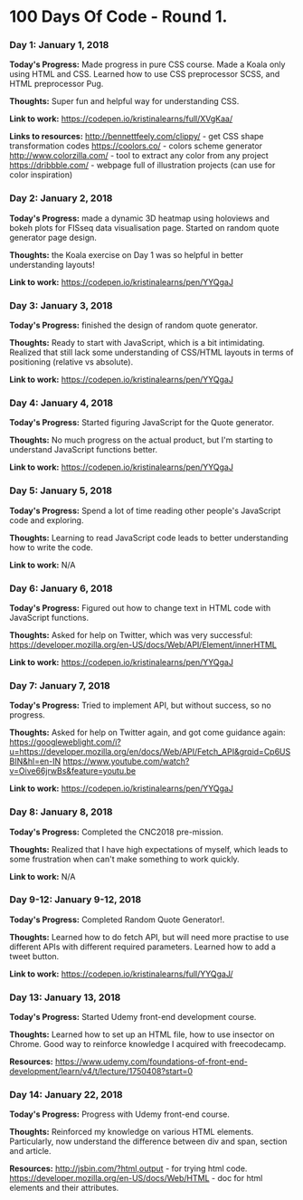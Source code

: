 # 100 Days Of Code - Round 1.

### Day 1: January 1, 2018

**Today's Progress:** Made progress in pure CSS course. Made a Koala only using HTML and CSS. Learned how to use CSS preprocessor SCSS, and HTML preprocessor Pug.

**Thoughts:** Super fun and helpful way for understanding CSS.

**Link to work:** https://codepen.io/kristinalearns/full/XVgKaa/

**Links to resources:**
http://bennettfeely.com/clippy/ - get CSS shape transformation codes
https://coolors.co/ - colors scheme generator
http://www.colorzilla.com/ - tool to extract any color from any project
https://dribbble.com/ - webpage full of illustration projects (can use for color inspiration)



### Day 2: January 2, 2018

**Today's Progress:** made a dynamic 3D heatmap using holoviews and bokeh plots for FISseq data visualisation page. Started on random quote generator page design.

**Thoughts:** the Koala exercise on Day 1 was so helpful in better understanding layouts!

**Link to work:** https://codepen.io/kristinalearns/pen/YYQgaJ



### Day 3: January 3, 2018

**Today's Progress:** finished the design of random quote generator. 

**Thoughts:** Ready to start with JavaScript, which is a bit intimidating. Realized that still lack some understanding of CSS/HTML layouts in terms of positioning (relative vs absolute).

**Link to work:** https://codepen.io/kristinalearns/pen/YYQgaJ



### Day 4: January 4, 2018

**Today's Progress:** Started figuring JavaScript for the Quote generator.

**Thoughts:** No much progress on the actual product, but I'm starting to understand JavaScript functions better.

**Link to work:** https://codepen.io/kristinalearns/pen/YYQgaJ


### Day 5: January 5, 2018

**Today's Progress:** Spend a lot of time reading other people's JavaScript code and exploring.

**Thoughts:** Learning to read JavaScript code leads to better understanding how to write the code.

**Link to work:** N/A


### Day 6: January 6, 2018

**Today's Progress:** Figured out how to change text in HTML code with JavaScript functions.

**Thoughts:** Asked for help on Twitter, which was very successful: https://developer.mozilla.org/en-US/docs/Web/API/Element/innerHTML

**Link to work:** https://codepen.io/kristinalearns/pen/YYQgaJ


### Day 7: January 7, 2018

**Today's Progress:** Tried to implement API, but without success, so no progress.

**Thoughts:** Asked for help on Twitter again, and got come guidance again: 
https://googleweblight.com/i?u=https://developer.mozilla.org/en/docs/Web/API/Fetch_API&grqid=Cp6USBIN&hl=en-IN
https://www.youtube.com/watch?v=Oive66jrwBs&feature=youtu.be

**Link to work:** https://codepen.io/kristinalearns/pen/YYQgaJ


### Day 8: January 8, 2018

**Today's Progress:** Completed the CNC2018 pre-mission.

**Thoughts:** Realized that I have high expectations of myself, which leads to some frustration when can't make something to work quickly.

**Link to work:** N/A


### Day 9-12: January 9-12, 2018

**Today's Progress:** Completed Random Quote Generator!.

**Thoughts:** Learned how to do fetch API, but will need more practise to use different APIs with different required parameters.
Learned how to add a tweet button.

**Link to work:** https://codepen.io/kristinalearns/full/YYQgaJ/

### Day 13: January 13, 2018

**Today's Progress:** Started Udemy front-end development course.

**Thoughts:** Learned how to set up an HTML file, how to use insector on Chrome. Good way to reinforce knowledge I acquired with freecodecamp.

**Resources:** https://www.udemy.com/foundations-of-front-end-development/learn/v4/t/lecture/1750408?start=0

### Day 14: January 22, 2018

**Today's Progress:** Progress with Udemy front-end course.

**Thoughts:** Reinforced my knowledge on various HTML elements. Particularly, now understand the difference between div and span, section and article.

**Resources:** http://jsbin.com/?html,output - for trying html code. 
https://developer.mozilla.org/en-US/docs/Web/HTML - doc for html elements and their attributes.

